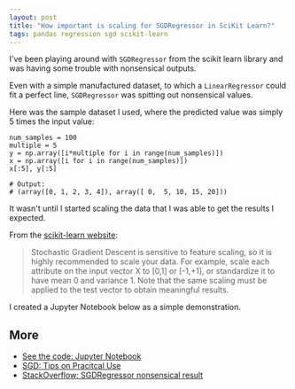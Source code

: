 ```yaml
---
layout: post
title: "How important is scaling for SGDRegressor in SciKit Learn?"
tags: pandas regression sgd scikit-learn
---
```


I've been playing around with `SGDRegressor` from the scikit learn
library and was having some trouble with nonsensical outputs.

Even with a simple manufactured dataset, to which a `LinearRegressor`
could fit a perfect line, `SGDRegressor` was spitting out nonsensical
values.

Here was the sample dataset I used, where the predicted value was
simply 5 times the input value:

```
num_samples = 100
multiple = 5
y = np.array([i*multiple for i in range(num_samples)])
x = np.array([i for i in range(num_samples)])
x[:5], y[:5]

# Output:
# (array([0, 1, 2, 3, 4]), array([ 0,  5, 10, 15, 20]))
```

It wasn't until I started scaling the data that I was able to get the
results I expected.

From the [scikit-learn website](https://scikit-learn.org/stable/modules/sgd.html#tips-on-practical-use):

> Stochastic Gradient Descent is sensitive to feature scaling, so it is
> highly recommended to scale your data. For example, scale each
> attribute on the input vector X to [0,1] or [-1,+1], or standardize it
> to have mean 0 and variance 1. Note that the same scaling must be
> applied to the test vector to obtain meaningful results.

I created a Jupyter Notebook below as a simple demonstration.

## More

* [See the code: Jupyter Notebook](https://github.com/kasimte/machine-learning-playground/blob/master/notebooks/scikit-learn-sgdregressor-scaling.ipynb)
* [SGD: Tips on Pracitcal Use](https://scikit-learn.org/stable/modules/sgd.html#tips-on-practical-use)
* [StackOverflow: SGDRegressor nonsensical result](https://stackoverflow.com/questions/31443840/sgdregressor-nonsensical-result)
